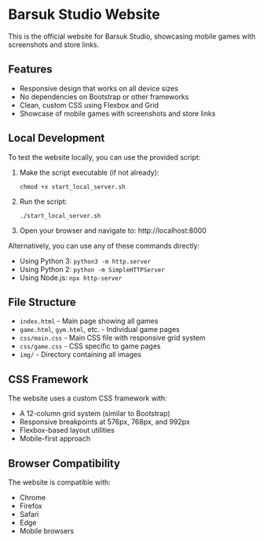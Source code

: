 # Barsuk Studio Website

This is the official website for Barsuk Studio, showcasing mobile games with screenshots and store links.

## Features

- Responsive design that works on all device sizes
- No dependencies on Bootstrap or other frameworks
- Clean, custom CSS using Flexbox and Grid
- Showcase of mobile games with screenshots and store links

## Local Development

To test the website locally, you can use the provided script:

1. Make the script executable (if not already):
   ```
   chmod +x start_local_server.sh
   ```

2. Run the script:
   ```
   ./start_local_server.sh
   ```

3. Open your browser and navigate to: http://localhost:8000

Alternatively, you can use any of these commands directly:

- Using Python 3: `python3 -m http.server`
- Using Python 2: `python -m SimpleHTTPServer`
- Using Node.js: `npx http-server`

## File Structure

- `index.html` - Main page showing all games
- `game.html`, `gym.html`, etc. - Individual game pages
- `css/main.css` - Main CSS file with responsive grid system
- `css/game.css` - CSS specific to game pages
- `img/` - Directory containing all images

## CSS Framework

The website uses a custom CSS framework with:

- A 12-column grid system (similar to Bootstrap)
- Responsive breakpoints at 576px, 768px, and 992px
- Flexbox-based layout utilities
- Mobile-first approach

## Browser Compatibility

The website is compatible with:
- Chrome
- Firefox
- Safari
- Edge
- Mobile browsers 